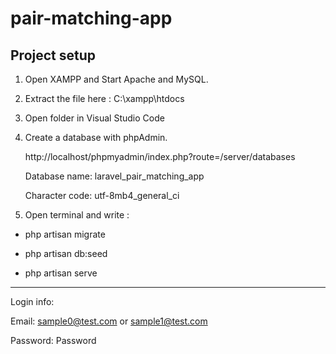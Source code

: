 # pair-matching-app

## Project setup


1. Open XAMPP and Start Apache and MySQL.

2. Extract the file here : C:\xampp\htdocs

3. Open folder in Visual Studio Code

4. Create a database with phpAdmin.
   
   http://localhost/phpmyadmin/index.php?route=/server/databases
   
   Database name: laravel_pair_matching_app
   
   Character code: utf-8mb4_general_ci

5. Open terminal and write :

-  php artisan migrate

-  php artisan db:seed

-  php artisan serve


---------------------------------------------
Login info:

Email: sample0@test.com or sample1@test.com 

Password: Password

